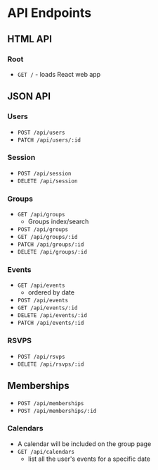 # API Endpoints

## HTML API

### Root

- `GET /` - loads React web app

## JSON API

### Users

- `POST /api/users`
- `PATCH /api/users/:id`

### Session

- `POST /api/session`
- `DELETE /api/session`

### Groups

- `GET /api/groups`
  - Groups index/search
- `POST /api/groups`
- `GET /api/groups/:id`
- `PATCH /api/groups/:id`
- `DELETE /api/groups/:id`

### Events

- `GET /api/events`
  - ordered by date
- `POST /api/events`
- `GET /api/events/:id`
- `DELETE /api/events/:id`
- `PATCH /api/events/:id`

### RSVPS
- `POST /api/rsvps`
- `DELETE /api/rsvps/:id`

## Memberships
- `POST /api/memberships`
- `POST /api/memberships/:id`

### Calendars

- A calendar will be included on the group page
- `GET /api/calendars`
  - list all the user's events for a specific date
